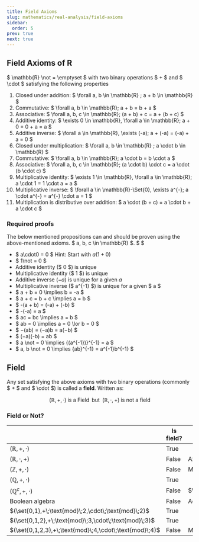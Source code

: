 ```yaml
---
title: Field Axioms
slug: mathematics/real-analysis/field-axioms
sidebar:
  order: 5
prev: true
next: true
---
```


## Field Axioms of R

$ \mathbb{R} \not = \emptyset $ with two binary operations $ + $ and $ \cdot $
satisfying the following properties

1. Closed under addition: $ \forall a, b \in \mathbb{R} ; a + b \in \mathbb{R} $
2. Commutative: $ \forall a, b \in \mathbb{R}; a + b = b + a $
3. Associative: $ \forall a, b, c \in \mathbb{R}; (a + b) + c = a + (b + c) $
4. Additive identity: $ \exists 0 \in \mathbb{R}\, \forall a \in \mathbb{R}; a +
   0 = 0 + a = a $
5. Additive inverse: $ \forall a \in \mathbb{R}\, \exists (-a); a + (-a) =
   (-a) + a = 0 $
6. Closed under multiplication: $ \forall a, b \in \mathbb{R} ; a \cdot b \in
   \mathbb{R} $
7. Commutative: $ \forall a, b \in \mathbb{R}; a \cdot b = b \cdot a $
8. Associative: $ \forall a, b, c \in \mathbb{R}; (a \cdot b) \cdot c = a \cdot
   (b \cdot c) $
9. Multiplicative identity: $ \exists 1 \in \mathbb{R}\, \forall a \in
   \mathbb{R}; a \cdot 1 = 1 \cdot a = a $
10. Multiplicative inverse: $ \forall a \in \mathbb{R}-\Set{0}\, \exists a^{-};
    a \cdot a^{-} = a^{-} \cdot a = 1 $
11. Multiplication is distributive over addition: $ a \cdot (b + c) = a \cdot
    b + a \cdot c $

### Required proofs

The below mentioned propositions can and should be proven using the
above-mentioned axioms. $ a, b, c \in \mathbb{R} $. $ $

- $ a\cdot0 = 0 $
  Hint: Start with $a(1+0)$
- $ 1\not = 0 $
- Additive identity ($ 0 $) is unique
- Multiplicative identity ($ 1 $) is unique
- Additive inverse ($-a$) is unique for a given $a$
- Multiplicative inverse ($ a^{-1} $) is unique for a given $ a $
- $ a + b = 0 \implies b = -a $
- $ a + c = b + c \implies a = b $
- $ -(a + b) = (-a) + (-b) $
- $ -(-a) = a $
- $ ac = bc \implies a = b $
- $ ab = 0 \implies a = 0 \lor b = 0 $
- $ −(ab) = (−a)b = a(−b) $
- $ (−a)(-b) = ab $
- $ a \not = 0 \implies {(a^{-1})}^{-1} = a $
- $ a, b \not = 0 \implies {ab}^{-1} = a^{-1}b^{-1} $

## Field

Any set satisfying the above axioms with two binary operations (commonly $ + $
and $ \cdot $) is called a **field**. Written as:

```math
(\mathbb{R}, +, \cdot)
\;\text{is a Field}
\;\;
\text{but}
\;\;
(\mathbb{R}, \cdot, +)\;\text{is not a field}
```

### Field or Not?

|                                                         | Is field? | Reason (if not)                            |
| ------------------------------------------------------- | --------- | ------------------------------------------ |
| $(\mathbb{R},+,\cdot)$                                  | True      |                                            |
| $(\mathbb{R},\cdot,+)$                                  | False     | Axiom 11 is invalid                        |
| $(\mathbb{Z},+,\cdot)$                                  | False     | Multiplicative inverse doesn't exist       |
| $(\mathbb{Q},+,\cdot)$                                  | True      |                                            |
| $(\mathbb{Q}^c,+,\cdot)$                                | False     | $\sqrt{2}\cdot\sqrt{2}\not\in\mathbb{Q}^c$ |
| Boolean algebra                                         | False     | Additive inverse doesn't exist             |
| $(\set{0,1},+\;\text{mod}\;2,\cdot\;\text{mod}\;2)$     | True      |                                            |
| $(\set{0,1,2},+\;\text{mod}\;3,\cdot\;\text{mod}\;3)$   | True      |                                            |
| $(\set{0,1,2,3},+\;\text{mod}\;4,\cdot\;\text{mod}\;4)$ | False     | Multiplicative inverse doesn't exist       |

